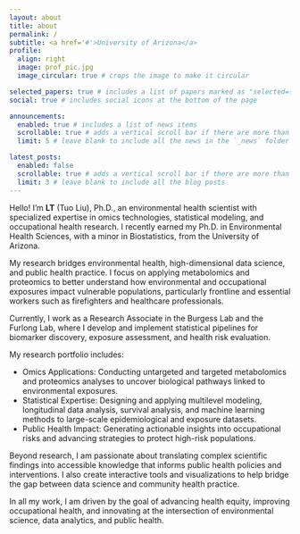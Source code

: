 ```yaml
---
layout: about
title: about
permalink: /
subtitle: <a href='#'>University of Arizona</a>
profile:
  align: right
  image: prof_pic.jpg
  image_circular: true # crops the image to make it circular

selected_papers: true # includes a list of papers marked as "selected={true}"
social: true # includes social icons at the bottom of the page

announcements:
  enabled: true # includes a list of news items
  scrollable: true # adds a vertical scroll bar if there are more than 3 news items
  limit: 5 # leave blank to include all the news in the `_news` folder

latest_posts:
  enabled: false
  scrollable: true # adds a vertical scroll bar if there are more than 3 new posts items
  limit: 3 # leave blank to include all the blog posts
---
```


<!-- Write your biography here. Tell the world about yourself. Link to your favorite [subreddit](http://reddit.com). You can put a picture in, too. The code is already in, just name your picture `prof_pic.jpg` and put it in the `img/` folder.

Put your address / P.O. box / other info right below your picture. You can also disable any of these elements by editing `profile` property of the YAML header of your `_pages/about.md`. Edit `_bibliography/papers.bib` and Jekyll will render your [publications page](/al-folio/publications/) automatically.

Link to your social media connections, too. This theme is set up to use [Font Awesome icons](https://fontawesome.com/) and [Academicons](https://jpswalsh.github.io/academicons/), like the ones below. Add your Facebook, Twitter, LinkedIn, Google Scholar, or just disable all of them. -->

Hello! I’m **LT** (Tuo Liu), Ph.D., an environmental health scientist with specialized expertise in omics technologies, statistical modeling, and occupational health research. I recently earned my Ph.D. in Environmental Health Sciences, with a minor in Biostatistics, from the University of Arizona.

My research bridges environmental health, high-dimensional data science, and public health practice. I focus on applying metabolomics and proteomics to better understand how environmental and occupational exposures impact vulnerable populations, particularly frontline and essential workers such as firefighters and healthcare professionals.

Currently, I work as a Research Associate in the Burgess Lab and the Furlong Lab, where I develop and implement statistical pipelines for biomarker discovery, exposure assessment, and health risk evaluation.

My research portfolio includes:

- Omics Applications: Conducting untargeted and targeted metabolomics and proteomics analyses to uncover biological pathways linked to environmental exposures.
- Statistical Expertise: Designing and applying multilevel modeling, longitudinal data analysis, survival analysis, and machine learning methods to large-scale epidemiological and exposure datasets.
- Public Health Impact: Generating actionable insights into occupational risks and advancing strategies to protect high-risk populations.

Beyond research, I am passionate about translating complex scientific findings into accessible knowledge that informs public health policies and interventions. I also create interactive tools and visualizations to help bridge the gap between data science and community health practice.

In all my work, I am driven by the goal of advancing health equity, improving occupational health, and innovating at the intersection of environmental science, data analytics, and public health.